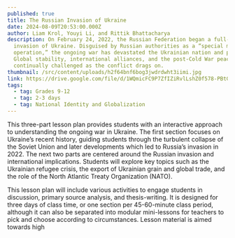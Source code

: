 ```yaml
---
published: true
title: The Russian Invasion of Ukraine
date: 2024-08-09T20:53:00.000Z
author: Liam Krol, Youyi Li, and Rittik Bhattacharya
description: On February 24, 2022, the Russian Federation began a full-scale
  invasion of Ukraine. Disguised by Russian authorities as a “special military
  operation,” the ongoing war has devastated the Ukrainian nation and people.
  Global stability, international alliances, and the post-Cold War peace are
  continually challenged as the conflict drags on.
thumbnail: /src/content/uploads/h2f64bnf6bog3jwdrdwht3iimi.jpg
link: https://drive.google.com/file/d/1WQmicFC9P7ZfIZiRvlLshZ0f578-PBtG/view?usp=sharing
tags:
  - tag: Grades 9-12
  - tag: 2-3 days
  - tag: National Identity and Globalization
---
```

This three-part lesson plan provides students with an interactive approach to understanding the ongoing war in Ukraine. The first section focuses on Ukraine’s recent history, guiding students through the turbulent collapse of the Soviet Union and later developments which led to Russia’s invasion in 2022. The next two parts are centered around the Russian invasion and international implications. Students will explore key topics such as the Ukrainian refugee crisis, the export of Ukrainian grain and global trade, and the role of the North Atlantic Treaty Organization (NATO). 

This lesson plan will include various activities to engage students in discussion, primary source analysis, and thesis-writing. It is designed for three days of class time, or one section per 45-60-minute class period, although it can also be separated into modular mini-lessons for teachers to pick and choose according to circumstances. Lesson material is aimed towards high
